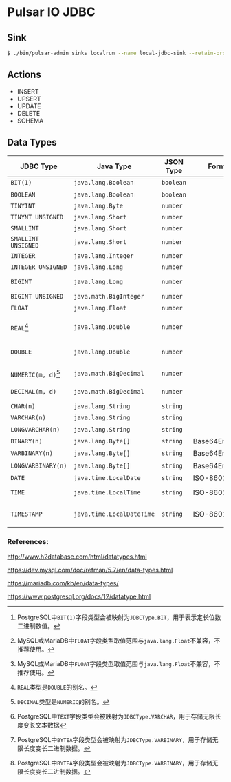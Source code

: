 # Pulsar IO JDBC

## Sink

``` sh
$ ./bin/pulsar-admin sinks localrun --name local-jdbc-sink --retain-ordering --processing-guarantees EFFECTIVELY_ONCE --parallelism 1 --tenant public --namespace practices --inputs public/practices/local-jdbc --archive connectors/pulsar-io-jdbc-1.0.0-SNAPSHOT.nar --sink-config '{"driver":"com.mysql.cj.jdbc.Driver","jdbcUrl":"jdbc:mysql://mysql:3306","username":"","password":""}'
```

## Actions

- INSERT
- UPSERT
- UPDATE
- DELETE
- SCHEMA

## Data Types

| JDBC Type                      | Java Type                 | JSON Type | Format        | Sample / Range                                          | H2   | MySQL           | MariaDB         | PostgreSQL      |
| ------------------------------ | ------------------------- | --------- | ------------- | ------------------------------------------------------- | ---- | --------------- | --------------- | --------------- |
| `BIT(1)`                       | `java.lang.Boolean`       | `boolean` |               | `true`, `false`                                         | ✔    | ✔               | ✔               | ✘[^dt_pg_bit1]  |
| `BOOLEAN`                      | `java.lang.Boolean`       | `boolean` |               | `true`, `false`                                         | ✔    | ✔               | ✔               | ✔               |
| `TINYINT`                      | `java.lang.Byte`          | `number`  |               | `-128`, `127`                                           | ✔    | ✔               | ✔               | ✔               |
| `TINYNT UNSIGNED`              | `java.lang.Short`         | `number`  |               | `0`, `255`                                              | ✘    | ✔               | ✔               | ✘               |
| `SMALLINT`                     | `java.lang.Short`         | `number`  |               | `-32768`, `32767`                                       | ✔    | ✔               | ✔               | ✔               |
| `SMALLINT UNSIGNED`            | `java.lang.Short`         | `number`  |               | `0`, `65535`                                            | ✘    | ✔               | ✔               | ✘               |
| `INTEGER`                      | `java.lang.Integer`       | `number`  |               | `-2147483648`, `2147483647`                             | ✔    | ✔               | ✔               | ✔               |
| `INTEGER UNSIGNED`             | `java.lang.Long`          | `number`  |               | `0`, `4294967295`                                       | ✘    | ✔               | ✔               | ✘               |
| `BIGINT`                       | `java.lang.Long`          | `number`  |               | `-9223372036854775808`, `9223372036854775807`           | ✔    | ✔               | ✔               | ✔               |
| `BIGINT UNSIGNED`              | `java.math.BigInteger`    | `number`  |               | `0`, `18446744073709551615`                             | ✘    | ✔               | ✔               | ✘               |
| `FLOAT`                        | `java.lang.Float`         | `number`  |               | `1.4e-45`, `3.4028235e+38`                              | ✔    | ✘[^dt_m*_float] | ✘[^dt_m*_float] | ✔               |
| `REAL`[^dt_*_real]             | `java.lang.Double`        | `number`  |               | `2.2250738585072014E-308`, `1.7976931348623157e+308`    | ✔    | ✔               | ✔               | ✔               |
| `DOUBLE`                       | `java.lang.Double`        | `number`  |               | `2.2250738585072014E-308`, `1.7976931348623157e+308`    | ✔    | ✔               | ✔               | ✔               |
| `NUMERIC(m, d)`[^dt_*_decimal] | `java.math.BigDecimal`    | `number`  |               | `-2.7182818284590452354`, `3.14159265358979323846`      | ✔    | ✔               | ✔               | ✔               |
| `DECIMAL(m, d)`                | `java.math.BigDecimal`    | `number`  |               | `-2.7182818284590452354`, `3.14159265358979323846`      | ✔    | ✔               | ✔               | ✔               |
| `CHAR(n)`                      | `java.lang.String`        | `string`  |               | `"Hello, World."`                                       | ✔    | ✔               | ✔               | ✔               |
| `VARCHAR(n)`                   | `java.lang.String`        | `string`  |               | `"Hello, World."`                                       | ✔    | ✔               | ✔               | ✔               |
| `LONGVARCHAR(n)`               | `java.lang.String`        | `string`  |               | `"Hello, World."`                                       | ✔    | ✔               | ✔               | ✘[^dt_pg_text]  |
| `BINARY(n)`                    | `java.lang.Byte[]`        | `string`  | Base64Encoded | `"SGVsbG8sIFdvcmxkLg=="`                                | ✔    | ✔               | ✔               | ✔               |
| `VARBINARY(n)`                 | `java.lang.Byte[]`        | `string`  | Base64Encoded | `"SGVsbG8sIFdvcmxkLg=="`                                | ✔    | ✔               | ✔               | ✘[^dt_pg_bytea] |
| `LONGVARBINARY(n)`             | `java.lang.Byte[]`        | `string`  | Base64Encoded | `"SGVsbG8sIFdvcmxkLg=="`                                | ✔    | ✔               | ✔               | ✘[^dt_pg_bytea] |
| `DATE`                         | `java.time.LocalDate`     | `string`  | ISO-8601      | `"2020-04-02"`                                          | ✔    | ✔               | ✔               | ✔               |
| `TIME`                         | `java.time.LocalTime`     | `string`  | ISO-8601      | `"09:17:46"`, `"10:05:33.123456"`                       | ✔    | ✔               | ✔               | ✔               |
| `TIMESTAMP`                    | `java.time.LocalDateTime` | `string`  | ISO-8601      | `"2020-04-02T09:17:46"`, `"2020-04-02T10:05:33.123456"` | ✔    | ✔               | ✔               | ✔               |

[^dt_pg_bit1]: PostgreSQL中`BIT(1)`字段类型会被映射为`JDBCType.BIT`，用于表示定长位数二进制数值。

[^dt_*_real]: `REAL`类型是`DOUBLE`的别名。

[^dt_m*_float]: MySQL或MariaDB中`FLOAT`字段类型取值范围与`java.lang.Float`不兼容，不推荐使用。

[^dt_*_decimal]: `DECIMAL`类型是`NUMERIC`的别名。

[^dt_pg_text]: PostgreSQL中`TEXT`字段类型会被映射为`JDBCType.VARCHAR`，用于存储无限长度变长文本数据

[^dt_pg_bytea]: PostgreSQL中`BYTEA`字段类型会被映射为`JDBCType.VARBINARY`，用于存储无限长度变长二进制数据。

### References:

http://www.h2database.com/html/datatypes.html

https://dev.mysql.com/doc/refman/5.7/en/data-types.html

https://mariadb.com/kb/en/data-types/

https://www.postgresql.org/docs/12/datatype.html